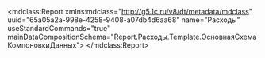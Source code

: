 <?xml version="1.0" encoding="UTF-8"?>
<mdclass:Report xmlns:mdclass="http://g5.1c.ru/v8/dt/metadata/mdclass" uuid="65a05a2a-998e-4258-9408-a07db4d6aa68" name="Расходы" useStandardCommands="true" mainDataCompositionSchema="Report.Расходы.Template.ОсновнаяСхемаКомпоновкиДанных">
  <synonym key="ru" value="Расходы"/>
  <producedTypes>
    <objectType typeId="b47bd056-8021-4602-9ef2-800736985f87" valueTypeId="85cc3c7b-cb07-4138-92ab-7b2c7ba3e7ff"/>
    <managerType typeId="de2ff36c-ce5b-4304-b4c2-a0666ce28309" valueTypeId="6797cf5b-44d8-4042-8e56-15bf1c6dfa7b"/>
  </producedTypes>
  <templates uuid="e709cde1-c4c9-48ea-96a5-32fef64ded7d" name="ОсновнаяСхемаКомпоновкиДанных" templateType="DataCompositionSchema">
    <synonym key="ru" value="Основная схема компоновки данных"/>
  </templates>
</mdclass:Report>
